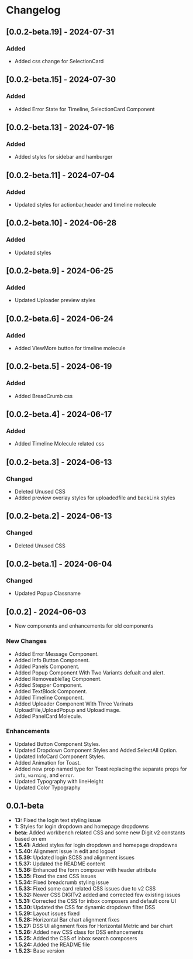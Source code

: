 # Changelog

## [0.0.2-beta.19] - 2024-07-31
### Added
-  Added css change for SelectionCard

## [0.0.2-beta.15] - 2024-07-30
### Added
-  Added Error State for Timeline, SelectionCard Component

## [0.0.2-beta.13] - 2024-07-16
### Added
- Added styles for sidebar and hamburger

## [0.0.2-beta.11] - 2024-07-04
### Added
- Updated styles for actionbar,header and timeline molecule

## [0.0.2-beta.10] - 2024-06-28
### Added
- Updated styles

## [0.0.2-beta.9] - 2024-06-25
### Added
- Updated Uploader preview styles

## [0.0.2-beta.6] - 2024-06-24
### Added
- Added ViewMore button for timeline molecule

## [0.0.2-beta.5] - 2024-06-19
### Added
- Added BreadCrumb css

## [0.0.2-beta.4] - 2024-06-17
### Added
- Added Timeline Molecule related css

## [0.0.2-beta.3] - 2024-06-13
### Changed
- Deleted Unused CSS 
- Added preview overlay styles for uploadedfile and backLink styles


## [0.0.2-beta.2] - 2024-06-13
### Changed
- Deleted Unused CSS 

## [0.0.2-beta.1] - 2024-06-04
### Changed
- Updated Popup Classname


## [0.0.2] - 2024-06-03
- New components and enhancements for old components

### New Changes

- Added Error Message Component. 
- Added Info Button Component. 
- Added Panels Component. 
- Added Popup Component With Two Variants defualt and alert. 
- Added RemoveableTag Component. 
- Added Stepper Component.
- Added TextBlock Component.
- Added Timeline Component.
- Added Uploader Component With Three Varinats UploadFile,UploadPopup and UploadImage.
- Added PanelCard Molecule.

### Enhancements 

- Updated Button Component Styles. 
- Updated Dropdown Component Styles and Added SelectAll Option. 
- Updated InfoCard Component Styles. 
- Added Animation for Toast. 
- Added new prop named type for Toast replacing the separate props for `info`, `warning`, and `error`. 
- Updated Typography with lineHeight 
- Updated Color Typography

## 0.0.1-beta
- **13:** Fixed the login text styling issue
- **1:** Styles for login dropdown and homepage dropdowns
- **beta:** Added workbench related CSS and some new Digit v2 constants based on em
- **1.5.41:** Added styles for login dropdown and homepage dropdowns
- **1.5.40:** Alignment issue in edit and logout
- **1.5.39:** Updated login SCSS and alignment issues
- **1.5.37:** Updated the README content
- **1.5.36:** Enhanced the form composer with header attribute
- **1.5.35:** Fixed the card CSS issues
- **1.5.34:** Fixed breadcrumb styling issue
- **1.5.33:** Fixed some card related CSS issues due to v2 CSS
- **1.5.32:** Newer CSS DIGITv2 added and corrected few existing issues
- **1.5.31:** Corrected the CSS for inbox composers and default core UI
- **1.5.30:** Updated the CSS for dynamic dropdown filter DSS
- **1.5.29:** Layout issues fixed
- **1.5.28:** Horizontal Bar chart alignment fixes
- **1.5.27:** DSS UI alignment fixes for Horizontal Metric and bar chart
- **1.5.26:** Added new CSS class for DSS enhancements
- **1.5.25:** Added the CSS of inbox search composers
- **1.5.24:** Added the README file
- **1.5.23:** Base version